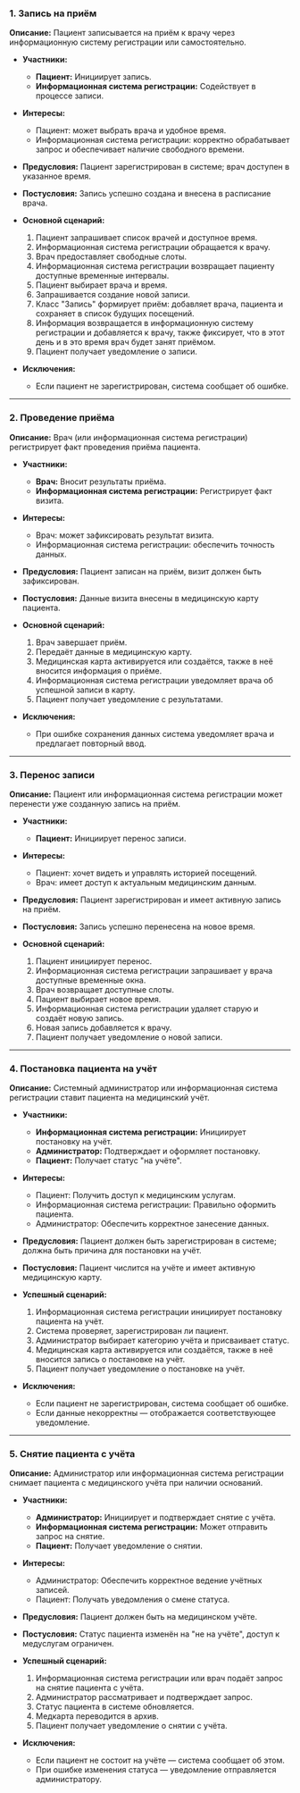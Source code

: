 ### **1. Запись на приём**

**Описание:** Пациент записывается на приём к врачу через информационную систему регистрации или самостоятельно.

* **Участники:**

  * **Пациент:** Инициирует запись.
  * **Информационная система регистрации:** Содействует в процессе записи.

* **Интересы:**

  * Пациент: может выбрать врача и удобное время.
  * Информационная система регистрации: корректно обрабатывает запрос и обеспечивает наличие свободного времени.

* **Предусловия:** Пациент зарегистрирован в системе; врач доступен в указанное время.

* **Постусловия:** Запись успешно создана и внесена в расписание врача.

* **Основной сценарий:**

  1) Пациент запрашивает список врачей и доступное время.
  2) Информационная система регистрации обращается к врачу.
  3) Врач предоставляет свободные слоты.
  4) Информационная система регистрации возвращает пациенту доступные временные интервалы.
  5) Пациент выбирает врача и время.
  6) Запрашивается создание новой записи.
  7) Класс "Запись" формирует приём: добавляет врача, пациента и сохраняет в список будущих посещений.
  8) Информация возвращается в информационную систему регистрации и добавляется к врачу, также фиксирует, что в этот день и в это время врач будет занят приёмом.
  9) Пациент получает уведомление о записи.

* **Исключения:**

  * Если пациент не зарегистрирован, система сообщает об ошибке.
---

### **2. Проведение приёма**

**Описание:** Врач (или информационная система регистрации) регистрирует факт проведения приёма пациента.

* **Участники:**

  * **Врач:** Вносит результаты приёма.
  * **Информационная система регистрации:** Регистрирует факт визита.

* **Интересы:**

  * Врач: может зафиксировать результат визита.
  * Информационная система регистрации: обеспечить точность данных.

* **Предусловия:** Пациент записан на приём, визит должен быть зафиксирован.

* **Постусловия:** Данные визита внесены в медицинскую карту пациента.

* **Основной сценарий:**

  1) Врач завершает приём.
  2) Передаёт данные в медицинскую карту.
  3) Медицинская карта активируется или создаётся, также в неё вносится информация о приёме.
  4) Информационная система регистрации уведомляет врача об успешной записи в карту.
  5) Пациент получает уведомление с результатами.

* **Исключения:**

  * При ошибке сохранения данных система уведомляет врача и предлагает повторный ввод.

---

### **3. Перенос записи**

**Описание:** Пациент или информационная система регистрации может перенести уже созданную запись на приём.

* **Участники:**

  * **Пациент:** Инициирует перенос записи.

* **Интересы:**

  * Пациент: хочет видеть и управлять историей посещений.
  * Врач: имеет доступ к актуальным медицинским данным.

* **Предусловия:** Пациент зарегистрирован и имеет активную запись на приём.

* **Постусловия:** Запись успешно перенесена на новое время.

* **Основной сценарий:**

  1) Пациент инициирует перенос.
  2) Информационная система регистрации запрашивает у врача доступные временные окна.
  3) Врач возвращает доступные слоты.
  4) Пациент выбирает новое время.
  5) Информационная система регистрации удаляет старую и создаёт новую запись.
  6) Новая запись добавляется к врачу.
  7) Пациент получает уведомление о новой записи.

---

### **4. Постановка пациента на учёт**

**Описание:** Системный администратор или информационная система регистрации ставит пациента на медицинский учёт.

* **Участники:**

  * **Информационная система регистрации:** Инициирует постановку на учёт.
  * **Администратор:** Подтверждает и оформляет постановку.
  * **Пациент:** Получает статус "на учёте".

* **Интересы:**

  * Пациент: Получить доступ к медицинским услугам.
  * Информационная система регистрации: Правильно оформить пациента.
  * Администратор: Обеспечить корректное занесение данных.

* **Предусловия:** Пациент должен быть зарегистрирован в системе; должна быть причина для постановки на учёт.

* **Постусловия:** Пациент числится на учёте и имеет активную медицинскую карту.

* **Успешный сценарий:**

  1) Информационная система регистрации инициирует постановку пациента на учёт.
  2) Система проверяет, зарегистрирован ли пациент.
  3) Администратор выбирает категорию учёта и присваивает статус.
  4) Медицинская карта активируется или создаётся, также в неё вносится запись о постановке на учёт.
  5) Пациент получает уведомление о постановке на учёт.

* **Исключения:**

  * Если пациент не зарегистрирован, система сообщает об ошибке.
  * Если данные некорректны — отображается соответствующее уведомление.

---

### **5. Снятие пациента с учёта**

**Описание:** Администратор или информационная система регистрации снимает пациента с медицинского учёта при наличии оснований.

* **Участники:**

  * **Администратор:** Инициирует и подтверждает снятие с учёта.
  * **Информационная система регистрации:** Может отправить запрос на снятие.
  * **Пациент:** Получает уведомление о снятии.

* **Интересы:**

  * Администратор: Обеспечить корректное ведение учётных записей.
  * Пациент: Получать уведомления о смене статуса.

* **Предусловия:** Пациент должен быть на медицинском учёте.

* **Постусловия:** Статус пациента изменён на "не на учёте", доступ к медуслугам ограничен.

* **Успешный сценарий:**

  1) Информационная система регистрации или врач подаёт запрос на снятие пациента с учёта.
  2) Администратор рассматривает и подтверждает запрос.
  3) Статус пациента в системе обновляется.
  4) Медкарта переводится в архив.
  5) Пациент получает уведомление о снятии с учёта.

* **Исключения:**

  * Если пациент не состоит на учёте — система сообщает об этом.
  * При ошибке изменения статуса — уведомление отправляется администратору.
